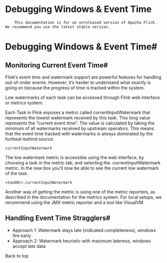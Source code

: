 # Debugging Windows & Event Time


> 
        This documentation is for an unreleased version of Apache Flink. We recommend you use the latest stable version.
    


# Debugging Windows & Event Time#


## Monitoring Current Event Time#


Flink’s event time and watermark support are powerful features for handling
out-of-order events. However, it’s harder to understand what exactly is going on because the progress of time
is tracked within the system.


Low watermarks of each task can be accessed through Flink web interface or metrics system.


Each Task in Flink exposes a metric called currentInputWatermark that represents the lowest watermark received
by this task. This long value represents the “current event time”.
The value is calculated by taking the minimum of all watermarks received by upstream operators. This means that
the event time tracked with watermarks is always dominated by the furthest-behind source.

`currentInputWatermark`

The low watermark metric is accessible using the web interface, by choosing a task in the metric tab,
and selecting the <taskNr>.currentInputWatermark metric. In the new box you’ll now be able to see
the current low watermark of the task.

`<taskNr>.currentInputWatermark`

Another way of getting the metric is using one of the metric reporters, as described in the documentation
for the metrics system.
For local setups, we recommend using the JMX metric reporter and a tool like VisualVM.


## Handling Event Time Stragglers#

* Approach 1: Watermark stays late (indicated completeness), windows fire early
* Approach 2: Watermark heuristic with maximum lateness, windows accept late data

 Back to top
